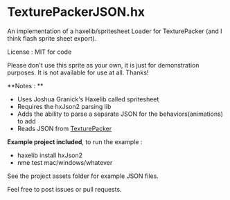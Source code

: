 TexturePackerJSON.hx
=====================

An implementation of a haxelib/spritesheet Loader for TexturePacker (and I think flash sprite sheet export).

License : MIT for code

Please don't use this sprite as your own, it is just for demonstration purposes. It is not available for use at all. Thanks!

**Notes : **

- Uses Joshua Granick's Haxelib called spritesheet
- Requires the hxJson2 parsing lib
- Adds the ability to parse a separate JSON for the behaviors(animations) to add
- Reads JSON from [TexturePacker](http://www.codeandweb.com/texturepacker)

**Example project included**, to run the example :    

- haxelib install hxJson2
- nme test mac/windows/whatever

See the project assets folder for example JSON files.

Feel free to post issues or pull requests.